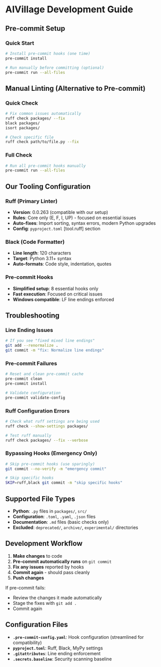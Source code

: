 # AIVillage Development Guide

## Pre-commit Setup

### Quick Start
```bash
# Install pre-commit hooks (one time)
pre-commit install

# Run manually before committing (optional)
pre-commit run --all-files
```

## Manual Linting (Alternative to Pre-commit)

### Quick Check
```bash
# Fix common issues automatically
ruff check packages/ --fix
black packages/
isort packages/

# Check specific file
ruff check path/to/file.py --fix
```

### Full Check
```bash
# Run all pre-commit hooks manually
pre-commit run --all-files
```

## Our Tooling Configuration

### Ruff (Primary Linter)
- **Version**: 0.0.263 (compatible with our setup)
- **Rules**: Core only (E, F, I, UP) - focused on essential issues
- **Auto-fixes**: Import sorting, syntax errors, modern Python upgrades
- **Config**: `pyproject.toml` [tool.ruff] section

### Black (Code Formatter)
- **Line length**: 120 characters
- **Target**: Python 3.11+ syntax
- **Auto-formats**: Code style, indentation, quotes

### Pre-commit Hooks
- **Simplified setup**: 8 essential hooks only
- **Fast execution**: Focused on critical issues
- **Windows compatible**: LF line endings enforced

## Troubleshooting

### Line Ending Issues
```bash
# If you see "fixed mixed line endings"
git add --renormalize .
git commit -m "fix: Normalize line endings"
```

### Pre-commit Failures
```bash
# Reset and clean pre-commit cache
pre-commit clean
pre-commit install

# Validate configuration
pre-commit validate-config
```

### Ruff Configuration Errors
```bash
# Check what ruff settings are being used
ruff check --show-settings packages/

# Test ruff manually
ruff check packages/ --fix --verbose
```

### Bypassing Hooks (Emergency Only)
```bash
# Skip pre-commit hooks (use sparingly)
git commit --no-verify -m "emergency commit"

# Skip specific hooks
SKIP=ruff,black git commit -m "skip specific hooks"
```

## Supported File Types

- **Python**: `.py` files in `packages/`, `src/`
- **Configuration**: `.toml`, `.yaml`, `.json` files
- **Documentation**: `.md` files (basic checks only)
- **Excluded**: `deprecated/`, `archive/`, `experimental/` directories

## Development Workflow

1. **Make changes** to code
2. **Pre-commit automatically runs** on `git commit`
3. **Fix any issues** reported by hooks
4. **Commit again** - should pass cleanly
5. **Push changes**

If pre-commit fails:
- Review the changes it made automatically
- Stage the fixes with `git add .`
- Commit again

## Configuration Files

- **`.pre-commit-config.yaml`**: Hook configuration (streamlined for compatibility)
- **`pyproject.toml`**: Ruff, Black, MyPy settings
- **`.gitattributes`**: Line ending enforcement
- **`.secrets.baseline`**: Security scanning baseline

